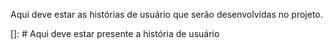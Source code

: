 Aqui deve estar as histórias de usuário que serão desenvolvidas no projeto.

[]: # Aqui deve estar presente a história de usuário
